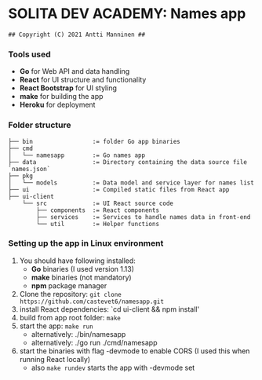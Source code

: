 # SOLITA DEV ACADEMY: Names app #
    ## Copyright (C) 2021 Antti Manninen ##

### Tools used
* __Go__ for Web API and data handling
* __React__ for UI structure and functionality
* __React Bootstrap__ for UI styling
* __make__ for building the app
* __Heroku__ for deployment

### Folder structure ###
```
├── bin                 := folder Go app binaries
├── cmd               
│   └── namesapp        := Go names app
├── data                := Directory containing the data source file `names.json`
├── pkg       
│   └── models          := Data model and service layer for names list
├── ui                  := Compiled static files from React app
├── ui-client
    └── src             := UI React source code
        ├── components  := React components
        ├── services    := Services to handle names data in front-end
        └── util        := Helper functions
```

### Setting up the app in Linux environment
1. You should have following installed:
    * __Go__ binaries (I used version 1.13)
    * __make__ binaries (not mandatory)
    * __npm__ package manager
2. Clone the repository: `git clone https://github.com/castevet6/namesapp.git`
3. install React dependencies: `cd ui-client && npm install'
4. build from app root folder: `make`
5. start the app: `make run`
    * alternatively: ./bin/namesapp
    * alternatively: ./go run ./cmd/namesapp
6. start the binaries with flag -devmode to enable CORS (I used this when running React locally)
    * also `make rundev` starts the app with -devmode set
